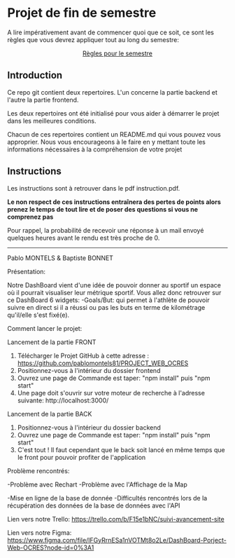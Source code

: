 # Projet de fin de semestre

A lire impérativement avant de commencer quoi que ce soit, ce sont les règles que vous devrez appliquer tout au long du semestre:

<p align="center">
 <a href="https://gitlab.com/Adrien_Kourganoff/instructions_web_ocres_ing4/-/blob/master/README.md">Règles pour le semestre</a>
</p>

## Introduction

Ce repo git contient deux repertoires. L'un concerne la partie backend et l'autre la partie frontend.

Les deux repertoires ont été initialisé pour vous aider à démarrer le projet dans les meilleures conditions.

Chacun de ces repertoires contient un README.md qui vous pouvez vous approprier. Nous vous encourageons à le faire en y mettant toute les informations nécessaires à la compréhension de votre projet

## Instructions

Les instructions sont à retrouver dans le pdf instruction.pdf.

**Le non respect de ces instructions entraînera des pertes de points alors prenez le temps de tout lire et de poser des questions si vous ne comprenez pas**

Pour rappel, la probabilité de recevoir une réponse à un mail envoyé quelques heures avant le rendu est très proche de 0.


---------------------------------------------------------------------------------------------------------------------------------------------------------------------------------------------------------------------------------------------------------------------------------------------------
Pablo MONTELS & Baptiste BONNET

Présentation:

Notre DashBoard vient d'une idée de pouvoir donner au sportif un espace où il pourrait visualiser leur métrique sportif.
Vous allez donc retrouver sur ce DashBoard 6 widgets:
-Goals/But: qui permet à l'athlète de pouvoir suivre en direct si il a réussi ou pas les buts en terme de kilométrage qu'il/elle s'est fixé(e).

Comment lancer le projet: 

Lancement de la partie FRONT

1. Télécharger le Projet GitHub à cette adresse : https://github.com/pablomontels81/PROJECT_WEB_OCRES
2. Positionnez-vous à l'intérieur du dossier frontend
3. Ouvrez une page de Commande est taper: "npm install" puis "npm start"
4. Une page doit s'ouvrir sur votre moteur de recherche à l'adresse suivante: http://localhost:3000/

 Lancement de la partie BACK
1. Positionnez-vous à l'intérieur du dossier backend
2. Ouvrez une page de Commande est taper: "npm install" puis "npm start"
3. C'est tout ! Il faut cependant que le back soit lancé en même temps que le front pour pouvoir profiter de l'application

Problème rencontrés:

-Problème avec Rechart
-Problème avec l'Affichage de la Map

-Mise en ligne de la base de donnée
-Difficultés rencontrés lors de la récupération des données de la base de données avec l'API

Lien vers notre Trello:
https://trello.com/b/F15e1bNC/suivi-avancement-site

Lien vers notre Figma: 
https://www.figma.com/file/IFGyRrnESa1nVOTMt8o2Le/DashBoard-Porject-Web-OCRES?node-id=0%3A1

